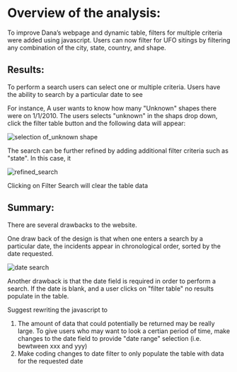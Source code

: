 # Overview of the analysis:


To improve Dana’s webpage and dynamic table, filters for multiple criteria were added using javascript. Users can now filter for UFO sitings by filtering any combination of the city, state, country, and shape.


## Results:

To perform a search users can select one or multiple criteria. Users have the ability to search by a particular date to see 

For instance, A user wants to know how many  "Unknown" shapes there were on 1/1/2010. The users selects "unknown" in the shaps drop down, click the filter table button and the following data will appear:

![selection of_unknown shape](https://user-images.githubusercontent.com/74462990/125225061-39576c80-e294-11eb-9b6e-a5c5f9e842bc.PNG)

The search can be further refined by adding additional filter criteria such as "state". In this case, it 

![refined_search](https://user-images.githubusercontent.com/74462990/125225183-70c61900-e294-11eb-9f21-583d0c950df3.PNG)

Clicking on Filter Search will clear the table data


## Summary:


There are several drawbacks to the website. 

One draw back of the design is that when one enters a search by a particular date, the incidents appear in chronological order, sorted by the date requested. 

![date search](https://user-images.githubusercontent.com/74462990/125225941-bdf6ba80-e295-11eb-8028-ea9f59b7fe63.PNG)


Another drawback is that the date field is required in order to perform a search. If the date is blank, and a user clicks on "filter table" no results populate in the table.

Suggest rewriting the javascript to 
1. The amount of data that could potentially be returned may be really large. To give users who may want to look a certian period of time, make changes to the date field to provide "date range" selection (i.e. bewtween xxx and yyy)
3. Make coding changes to date filter to only populate the table with data for the requested date


